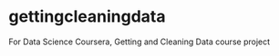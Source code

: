 gettingcleaningdata
===================

For Data Science Coursera, Getting and Cleaning Data course project
